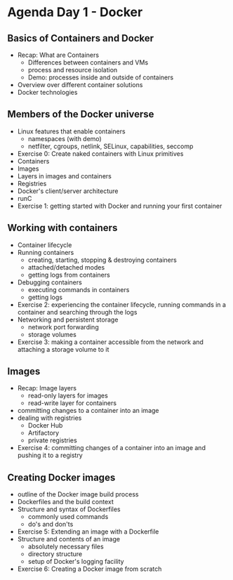 # Agenda Day 1 - Docker

## Basics of Containers and Docker
* Recap: What are Containers
  * Differences between containers and VMs
  * process and resource isolation
  * Demo: processes inside and outside of containers
* Overview over different container solutions
* Docker technologies

## Members of the Docker universe
* Linux features that enable containers
  * namespaces (with demo)
  * netfilter, cgroups, netlink, SELinux, capabilities, seccomp
* Exercise 0: Create naked containers with Linux primitives
* Containers
* Images
* Layers in images and containers
* Registries
* Docker's client/server architecture
* runC
* Exercise 1: getting started with Docker and running your first container

## Working with containers
* Container lifecycle
* Running containers
  * creating, starting, stopping & destroying containers
  * attached/detached modes
  * getting logs from containers
* Debugging containers
  * executing commands in containers
  * getting logs
* Exercise 2: experiencing the container lifecycle, running commands in a container and searching through the logs
* Networking and persistent storage
  * network port forwarding
  * storage volumes
* Exercise 3: making a container accessible from the network and attaching a storage volume to it

## Images
* Recap: Image layers
  * read-only layers for images
  * read-write layer for containers
* committing changes to a container into an image
* dealing with registries
  * Docker Hub
  * Artifactory
  * private registries
* Exercise 4: committing changes of a container into an image and pushing it to a registry

## Creating Docker images
* outline of the Docker image build process
* Dockerfiles and the build context
* Structure and syntax of Dockerfiles
  * commonly used commands
  * do's and don'ts
* Exercise 5: Extending an image with a Dockerfile
* Structure and contents of an image
  * absolutely necessary files
  * directory structure
  * setup of Docker's logging facility
* Exercise 6: Creating a Docker image from scratch
